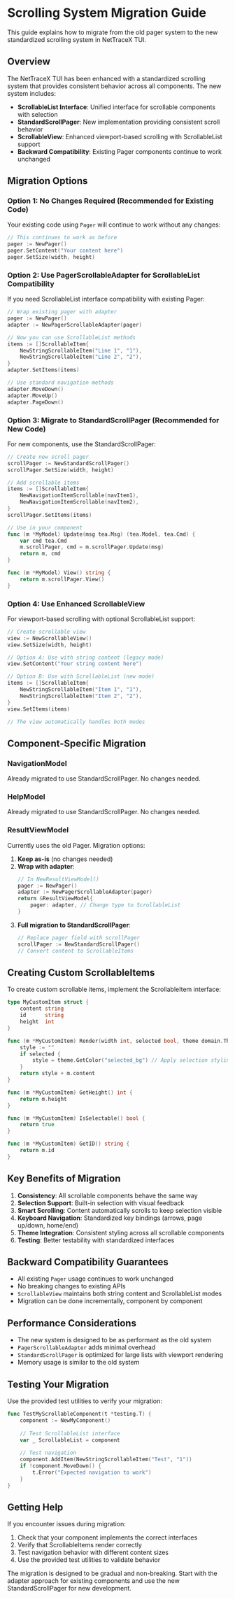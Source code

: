 # Scrolling System Migration Guide

This guide explains how to migrate from the old pager system to the new standardized scrolling system in NetTraceX TUI.

## Overview

The NetTraceX TUI has been enhanced with a standardized scrolling system that provides consistent behavior across all components. The new system includes:

- **ScrollableList Interface**: Unified interface for scrollable components with selection
- **StandardScrollPager**: New implementation providing consistent scroll behavior
- **ScrollableView**: Enhanced viewport-based scrolling with ScrollableList support
- **Backward Compatibility**: Existing Pager components continue to work unchanged

## Migration Options

### Option 1: No Changes Required (Recommended for Existing Code)

Your existing code using `Pager` will continue to work without any changes:

```go
// This continues to work as before
pager := NewPager()
pager.SetContent("Your content here")
pager.SetSize(width, height)
```

### Option 2: Use PagerScrollableAdapter for ScrollableList Compatibility

If you need ScrollableList interface compatibility with existing Pager:

```go
// Wrap existing pager with adapter
pager := NewPager()
adapter := NewPagerScrollableAdapter(pager)

// Now you can use ScrollableList methods
items := []ScrollableItem{
    NewStringScrollableItem("Line 1", "1"),
    NewStringScrollableItem("Line 2", "2"),
}
adapter.SetItems(items)

// Use standard navigation methods
adapter.MoveDown()
adapter.MoveUp()
adapter.PageDown()
```

### Option 3: Migrate to StandardScrollPager (Recommended for New Code)

For new components, use the StandardScrollPager:

```go
// Create new scroll pager
scrollPager := NewStandardScrollPager()
scrollPager.SetSize(width, height)

// Add scrollable items
items := []ScrollableItem{
    NewNavigationItemScrollable(navItem1),
    NewNavigationItemScrollable(navItem2),
}
scrollPager.SetItems(items)

// Use in your component
func (m *MyModel) Update(msg tea.Msg) (tea.Model, tea.Cmd) {
    var cmd tea.Cmd
    m.scrollPager, cmd = m.scrollPager.Update(msg)
    return m, cmd
}

func (m *MyModel) View() string {
    return m.scrollPager.View()
}
```

### Option 4: Use Enhanced ScrollableView

For viewport-based scrolling with optional ScrollableList support:

```go
// Create scrollable view
view := NewScrollableView()
view.SetSize(width, height)

// Option A: Use with string content (legacy mode)
view.SetContent("Your string content here")

// Option B: Use with ScrollableList (new mode)
items := []ScrollableItem{
    NewStringScrollableItem("Item 1", "1"),
    NewStringScrollableItem("Item 2", "2"),
}
view.SetItems(items)

// The view automatically handles both modes
```

## Component-Specific Migration

### NavigationModel

Already migrated to use StandardScrollPager. No changes needed.

### HelpModel

Already migrated to use StandardScrollPager. No changes needed.

### ResultViewModel

Currently uses the old Pager. Migration options:

1. **Keep as-is** (no changes needed)
2. **Wrap with adapter**:
   ```go
   // In NewResultViewModel()
   pager := NewPager()
   adapter := NewPagerScrollableAdapter(pager)
   return &ResultViewModel{
       pager: adapter, // Change type to ScrollableList
   }
   ```
3. **Full migration to StandardScrollPager**:
   ```go
   // Replace pager field with scrollPager
   scrollPager := NewStandardScrollPager()
   // Convert content to ScrollableItems
   ```

## Creating Custom ScrollableItems

To create custom scrollable items, implement the ScrollableItem interface:

```go
type MyCustomItem struct {
    content string
    id      string
    height  int
}

func (m *MyCustomItem) Render(width int, selected bool, theme domain.Theme) string {
    style := ""
    if selected {
        style = theme.GetColor("selected_bg") // Apply selection styling
    }
    return style + m.content
}

func (m *MyCustomItem) GetHeight() int {
    return m.height
}

func (m *MyCustomItem) IsSelectable() bool {
    return true
}

func (m *MyCustomItem) GetID() string {
    return m.id
}
```

## Key Benefits of Migration

1. **Consistency**: All scrollable components behave the same way
2. **Selection Support**: Built-in selection with visual feedback
3. **Smart Scrolling**: Content automatically scrolls to keep selection visible
4. **Keyboard Navigation**: Standardized key bindings (arrows, page up/down, home/end)
5. **Theme Integration**: Consistent styling across all scrollable components
6. **Testing**: Better testability with standardized interfaces

## Backward Compatibility Guarantees

- All existing `Pager` usage continues to work unchanged
- No breaking changes to existing APIs
- `ScrollableView` maintains both string content and ScrollableList modes
- Migration can be done incrementally, component by component

## Performance Considerations

- The new system is designed to be as performant as the old system
- `PagerScrollableAdapter` adds minimal overhead
- `StandardScrollPager` is optimized for large lists with viewport rendering
- Memory usage is similar to the old system

## Testing Your Migration

Use the provided test utilities to verify your migration:

```go
func TestMyScrollableComponent(t *testing.T) {
    component := NewMyComponent()
    
    // Test ScrollableList interface
    var _ ScrollableList = component
    
    // Test navigation
    component.AddItem(NewStringScrollableItem("Test", "1"))
    if !component.MoveDown() {
        t.Error("Expected navigation to work")
    }
}
```

## Getting Help

If you encounter issues during migration:

1. Check that your component implements the correct interfaces
2. Verify that ScrollableItems render correctly
3. Test navigation behavior with different content sizes
4. Use the provided test utilities to validate behavior

The migration is designed to be gradual and non-breaking. Start with the adapter approach for existing components and use the new StandardScrollPager for new development.